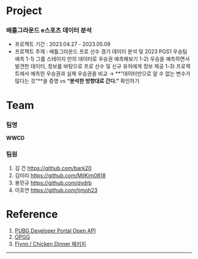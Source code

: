 # Project
### 배틀그라운드 e스포츠 데이터 분석
* 프로젝트 기간 : 2023.04.27 - 2023.05.09
* 프로젝트 주제 : 배틀그라운드 프로 선수 경기 데이터 분석 및 2023 PGS1 우승팀 예측
  1-1) 그룹 스테이지 만의 데이터로 우승권 예측해보기
  1-2) 우승을 예측하면서 발견한 데이터, 정보를 바탕으로 프로 선수 및 신규 유저에게 정보 제공
  1-3) 프로젝트에서 예측한 우승권과 실제 우승권을 비교
    → **“데이터만으로 알 수 없는 변수가 많다는 것”**을 증명 vs **“분석한 방향대로 간다.”** 확인하기

# Team
### 팀명
**WWCD**
### 팀원 
1. 김 건 https://github.com/bark20
2. 김미리 https://github.com/MilKim0818
3. 용민규 https://github.com/dydrb
4. 이호연 https://github.com/tjmoh23 

# Reference
1. [PUBG Developer Portal Open API](https://developer.pubg.com/)
2. [OPGG](https://pubg.op.gg/)
3. [Flynn / Chicken Dinner 패키지 ](https://chicken-dinner.readthedocs.io/en/latest/index.html)
---
